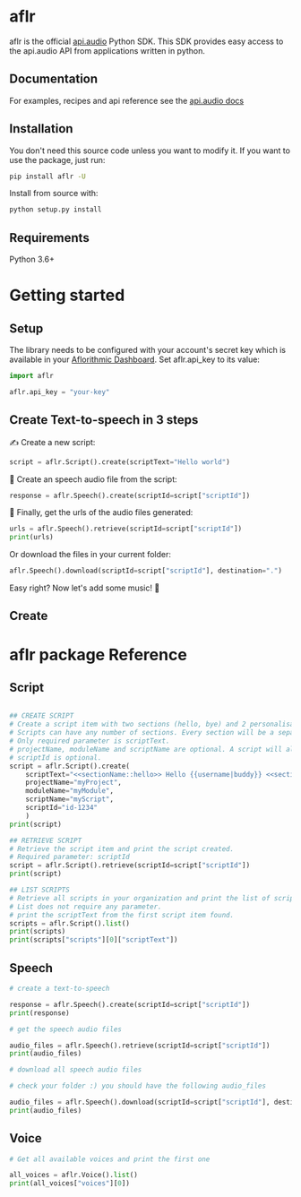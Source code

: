 # aflr

aflr is the official [api.audio](https://www.api.audio) Python SDK. This SDK provides easy access to the api.audio API from applications written in python.

## Documentation

For examples, recipes and api reference see the [api.audio docs](https://docs.api.audio/reference)

## Installation

You don't need this source code unless you want to modify it. If you want to use the package, just run:

```sh
pip install aflr -U
```

Install from source with:

```sh
python setup.py install
```

## Requirements

Python 3.6+

# Getting started

## Setup

The library needs to be configured with your account's secret key which is available in your [Aflorithmic Dashboard](https://console.api.audio). Set aflr.api_key to its value:

```python
import aflr

aflr.api_key = "your-key"
```

## Create Text-to-speech in 3 steps

✍️ Create a new script:

```python
script = aflr.Script().create(scriptText="Hello world")
```

🎤 Create an speech audio file from the script:

```python
response = aflr.Speech().create(scriptId=script["scriptId"])
```

🎉 Finally, get the urls of the audio files generated:

```python
urls = aflr.Speech().retrieve(scriptId=script["scriptId"])
print(urls)
```

Or download the files in your current folder:

```python
aflr.Speech().download(scriptId=script["scriptId"], destination=".")
```

Easy right? Now let's add some music! 🔮

## Create

# aflr package Reference

## Script

```python

## CREATE SCRIPT
# Create a script item with two sections (hello, bye) and 2 personalisation parameters (username and location).
# Scripts can have any number of sections. Every section will be a separated speech file.
# Only required parameter is scriptText.
# projectName, moduleName and scriptName are optional. A script will always follow the following hierarchical structure: project/module/script. If not provided, projectName, moduleName and scriptName will be "default".
# scriptId is optional.
script = aflr.Script().create(
    scriptText="<<sectionName::hello>> Hello {{username|buddy}} <<sectionName::bye>> Good bye from {{location|barcelona}}",
    projectName="myProject",
    moduleName="myModule",
    scriptName="myScript",
    scriptId="id-1234"
    )
print(script)

## RETRIEVE SCRIPT
# Retrieve the script item and print the script created.
# Required parameter: scriptId
script = aflr.Script().retrieve(scriptId=script["scriptId"])
print(script)

## LIST SCRIPTS
# Retrieve all scripts in your organization and print the list of scripts.
# List does not require any parameter.
# print the scriptText from the first script item found.
scripts = aflr.Script().list()
print(scripts)
print(scripts["scripts"][0]["scriptText"])

```

## Speech

```python
# create a text-to-speech

response = aflr.Speech().create(scriptId=script["scriptId"])
print(response)

# get the speech audio files

audio_files = aflr.Speech().retrieve(scriptId=script["scriptId"])
print(audio_files)

# download all speech audio files

# check your folder :) you should have the following audio_files

audio_files = aflr.Speech().download(scriptId=script["scriptId"], destination=".")
print(audio_files)
```

## Voice

```python
# Get all available voices and print the first one

all_voices = aflr.Voice().list()
print(all_voices["voices"][0])

```
